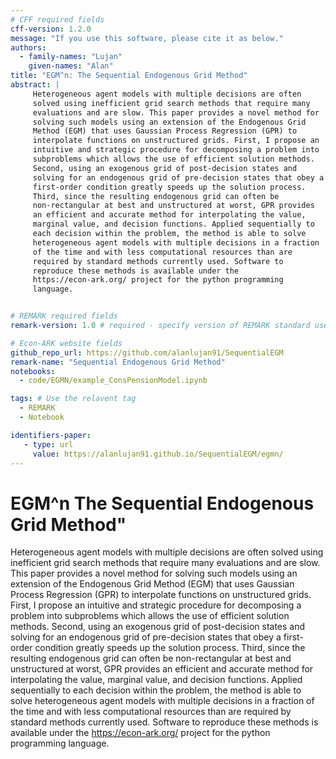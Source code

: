 ```yaml
---
# CFF required fields
cff-version: 1.2.0 
message: "If you use this software, please cite it as below."
authors:
  - family-names: "Lujan"
    given-names: "Alan"
title: "EGM^n: The Sequential Endogenous Grid Method"
abstract: |
     Heterogeneous agent models with multiple decisions are often
     solved using inefficient grid search methods that require many
     evaluations and are slow. This paper provides a novel method for
     solving such models using an extension of the Endogenous Grid
     Method (EGM) that uses Gaussian Process Regression (GPR) to
     interpolate functions on unstructured grids. First, I propose an
     intuitive and strategic procedure for decomposing a problem into
     subproblems which allows the use of efficient solution methods.
     Second, using an exogenous grid of post-decision states and
     solving for an endogenous grid of pre-decision states that obey a
     first-order condition greatly speeds up the solution process.
     Third, since the resulting endogenous grid can often be
     non-rectangular at best and unstructured at worst, GPR provides
     an efficient and accurate method for interpolating the value,
     marginal value, and decision functions. Applied sequentially to
     each decision within the problem, the method is able to solve
     heterogeneous agent models with multiple decisions in a fraction
     of the time and with less computational resources than are
     required by standard methods currently used. Software to
     reproduce these methods is available under the
     https://econ-ark.org/ project for the python programming
     language.


# REMARK required fields
remark-version: 1.0 # required - specify version of REMARK standard used

# Econ-ARK website fields
github_repo_url: https://github.com/alanlujan91/SequentialEGM
remark-name: "Sequential Endogenous Grid Method"
notebooks: 
  - code/EGMN/example_ConsPensionModel.ipynb

tags: # Use the relavent tag
  - REMARK
  - Notebook

identifiers-paper:
   - type: url 
     value: https://alanlujan91.github.io/SequentialEGM/egmn/
---
```


# EGM^n The Sequential Endogenous Grid Method"

Heterogeneous agent models with multiple decisions are often
solved using inefficient grid search methods that require many
evaluations and are slow. This paper provides a novel method for
solving such models using an extension of the Endogenous Grid
Method (EGM) that uses Gaussian Process Regression (GPR) to
interpolate functions on unstructured grids. First, I propose an
intuitive and strategic procedure for decomposing a problem into
subproblems which allows the use of efficient solution methods.
Second, using an exogenous grid of post-decision states and
solving for an endogenous grid of pre-decision states that obey a
first-order condition greatly speeds up the solution process.
Third, since the resulting endogenous grid can often be
non-rectangular at best and unstructured at worst, GPR provides
an efficient and accurate method for interpolating the value,
marginal value, and decision functions. Applied sequentially to
each decision within the problem, the method is able to solve
heterogeneous agent models with multiple decisions in a fraction
of the time and with less computational resources than are
required by standard methods currently used. Software to
reproduce these methods is available under the
https://econ-ark.org/ project for the python programming
language.
